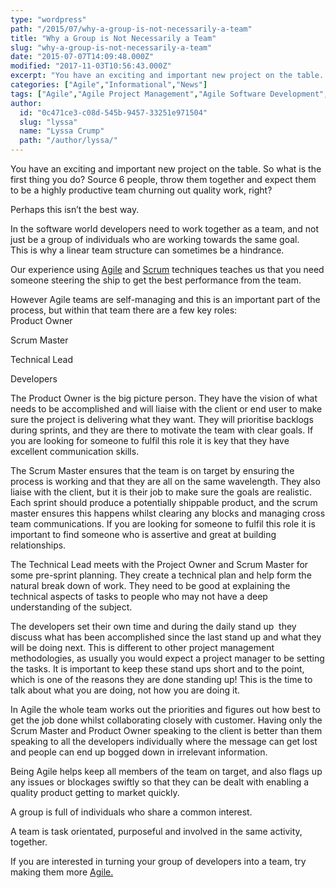 ```yaml
---
type: "wordpress"
path: "/2015/07/why-a-group-is-not-necessarily-a-team"
title: "Why a Group is Not Necessarily a Team"
slug: "why-a-group-is-not-necessarily-a-team"
date: "2015-07-07T14:09:48.000Z"
modified: "2017-11-03T10:56:43.000Z"
excerpt: "You have an exciting and important new project on the table. So what is the first thing you do? Source 6 people, throw them together and expect them to be a highly productive team churning out quality work, right? Perhaps this isn’t the best way. In the software world developers need to work together as a …"
categories: ["Agile","Informational","News"]
tags: ["Agile","Agile Project Management","Agile Software Development","Business","Business Tips","Group work","Headforwards","Infomational","project","project work","scrum","team work","teamwork"]
author:
  id: "0c471ce3-c08d-545b-9457-33251e971504"
  slug: "lyssa"
  name: "Lyssa Crump"
  path: "/author/lyssa/"
---
```

You have an exciting and important new project on the table. So what is the first thing you do? Source 6 people, throw them together and expect them to be a highly productive team churning out quality work, right?

Perhaps this isn’t the best way.

In the software world developers need to work together as a team, and not just be a group of individuals who are working towards the same goal.  
This is why a linear team structure can sometimes be a hindrance.

Our experience using [Agile](http://www.agilealliance.org/the-alliance/what-is-agile/) and [Scrum](https://www.scrum.org/Resources/What-is-Scrum) techniques teaches us that you need someone steering the ship to get the best performance from the team.

However Agile teams are self-managing and this is an important part of the process, but within that team there are a few key roles:  
Product Owner

Scrum Master

Technical Lead

Developers

The Product Owner is the big picture person. They have the vision of what needs to be accomplished and will liaise with the client or end user to make sure the project is delivering what they want. They will prioritise backlogs during sprints, and they are there to motivate the team with clear goals. If you are looking for someone to fulfil this role it is key that they have excellent communication skills.

The Scrum Master ensures that the team is on target by ensuring the process is working and that they are all on the same wavelength. They also liaise with the client, but it is their job to make sure the goals are realistic. Each sprint should produce a potentially shippable product, and the scrum master ensures this happens whilst clearing any blocks and managing cross team communications. If you are looking for someone to fulfil this role it is important to find someone who is assertive and great at building relationships.

The Technical Lead meets with the Project Owner and Scrum Master for some pre-sprint planning. They create a technical plan and help form the natural break down of work. They need to be good at explaining the technical aspects of tasks to people who may not have a deep understanding of the subject.

The developers set their own time and during the daily stand up  they discuss what has been accomplished since the last stand up and what they will be doing next. This is different to other project management methodologies, as usually you would expect a project manager to be setting the tasks. It is important to keep these stand ups short and to the point, which is one of the reasons they are done standing up! This is the time to talk about what you are doing, not how you are doing it.

In Agile the whole team works out the priorities and figures out how best to get the job done whilst collaborating closely with customer. Having only the Scrum Master and Product Owner speaking to the client is better than them speaking to all the developers individually where the message can get lost and people can end up bogged down in irrelevant information.

Being Agile helps keep all members of the team on target, and also flags up any issues or blockages swiftly so that they can be dealt with enabling a quality product getting to market quickly.

A group is full of individuals who share a common interest.

A team is task orientated, purposeful and involved in the same activity, together.

If you are interested in turning your group of developers into a team, try making them more [Agile.](http://www.headforwards.com/2015/06/what-is-agile/)
